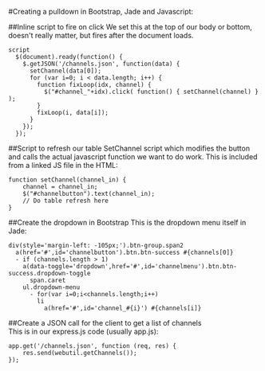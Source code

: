 #Creating a pulldown in Bootstrap, Jade and Javascript:

##Inline script to fire on click
We set this at the top of our body or bottom, doesn't really matter, but fires after the document loads.

    script
      $(document).ready(function() {
        $.getJSON('/channels.json', function(data) {
          setChannel(data[0]);
          for (var i=0; i < data.length; i++) {
            function fixLoop(idx, channel) {
              $("#channel_"+idx).click( function() { setChannel(channel) } );
            }
            fixLoop(i, data[i]);
          }
        });
      });
  
##Script to refresh our table
SetChannel script which modifies the button and calls the actual javascript function we want to do work.  This is included from a linked JS file in the HTML:

    function setChannel(channel_in) {
        channel = channel_in;
        $("#channelbutton").text(channel_in);
        // Do table refresh here
    }

##Create the dropdown in Bootstrap
This is the dropdown menu itself in Jade:

    div(style='margin-left: -105px;').btn-group.span2
      a(href='#',id='channelbutton').btn.btn-success #{channels[0]}
      - if (channels.length > 1)
        a(data-toggle='dropdown',href='#',id='channelmenu').btn.btn-success.dropdown-toggle
          span.caret
        ul.dropdown-menu
          - for(var i=0;i<channels.length;i++)
            li
              a(href='#',id='channel_#{i}') #{channels[i]}

##Create a JSON call for the client to get a list of channels          
This is in our express.js code (usually app.js):

    app.get('/channels.json', function (req, res) {
        res.send(webutil.getChannels());
    });